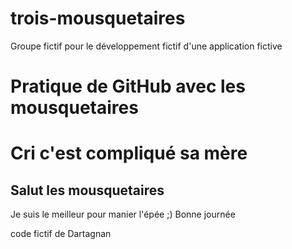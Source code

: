 # trois-mousquetaires
Groupe fictif pour le développement fictif d'une application fictive
# Pratique de GitHub avec les mousquetaires
# Cri c'est compliqué sa mère

## Salut les mousquetaires
Je suis le meilleur pour manier l'épée ;) 
Bonne journée 

code fictif de Dartagnan
